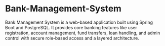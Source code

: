 # Bank-Management-System
Bank Management System is a web-based application built using Spring Boot and PostgreSQL. It provides core banking features like user registration, account management, fund transfers, loan handling, and admin control with secure role-based access and a layered architecture.

